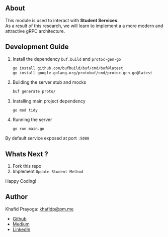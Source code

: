 ## About
This module is used to interact with **Student Services**.  
As a result of this research, we will learn to implement a
a more modern and attractive gRPC architecture.

## Development Guide
1. Install the dependency `buf.build` and `protoc-gen-go`
    ```bash
    go install github.com/bufbuild/buf/cmd/buf@latest
    go install google.golang.org/protobuf/cmd/protoc-gen-go@latest
    ```

2. Building the server stub and mocks  
    ```bash
    buf generate proto/
    ```
3. Installing main project dependency
    ```
    go mod tidy
    ```
4. Running the server
    ```
    go run main.go 
    ```
   
By default service exposed at port `:5080` 

## Whats Next ?
1. Fork this repo
2. Implement `Update Student Method`

Happy Coding!

## Author
Khafid Prayoga: khafidp@pm.me
- [Github](https://github.com/khafidprayoga/student-svc)
- [Medium](https://khafidprayoga.medium.com)
- [LinkedIn](https://www.linkedin.com/in/khafidprayoga/)
